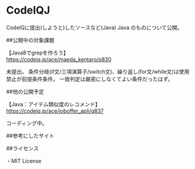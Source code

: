 CodeIQJ
=======

CodeIQに提出(しようと)したソースなど(Java)
Java のものについて公開。

##公開中の対象課題

【Java8でgrepを作ろう】  
https://codeiq.jp/ace/maeda_kentaro/q830  
  
未提出。
条件分岐(if文/三項演算子/switch文)、繰り返し(for文/while文)は使用禁止が前提条件条件。
一致判定は厳密にしなくてよい条件だったはず。


##他の公開予定

【Java：アイテム類似度のレコメンド】  
https://codeiq.jp/ace/joboffer_apli/q837
  
コーディング中。



##参考にしたサイト

  

##ライセンス

・MIT License
